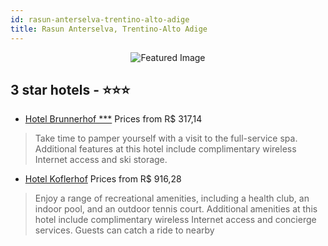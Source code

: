 ```yaml
---
id: rasun-anterselva-trentino-alto-adige
title: Rasun Anterselva, Trentino-Alto Adige
---
```


<center><img src="https://i.travelapi.com/hotels/5000000/4810000/4808800/4808795/4ab0dd2e_b.jpg" alt="Featured Image" /></center>


##  3 star hotels - ⭐️⭐️⭐️

-    [Hotel Brunnerhof ***](https://us.hurb.com/hotels/rasun-anterselva/hotel-brunnerhof-JNP-JP328603?cmp=18055) Prices from R$ 317,14
   > Take time to pamper yourself with a visit to the full-service spa. Additional features at this hotel include complimentary wireless Internet access and ski storage.
-    [Hotel Koflerhof](https://us.hurb.com/hotels/rasun-anterselva/hotel-koflerhof-JNP-JP359231?cmp=18055) Prices from R$ 916,28
   > Enjoy a range of recreational amenities, including a health club, an indoor pool, and an outdoor tennis court. Additional amenities at this hotel include complimentary wireless Internet access and concierge services. Guests can catch a ride to nearby
